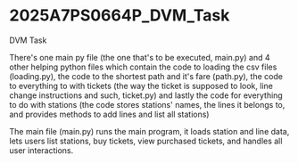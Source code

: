 # 2025A7PS0664P_DVM_Task
DVM Task

There's one main py file (the one that's to be executed, main.py) and 4 other helping python files which contain the code to 
loading the csv files (loading.py), the code to the shortest path and it's fare (path.py), the code to everything to with tickets
(the way the ticket is supposed to look, line change instructions and such, ticket.py) and lastly the code for everything to do 
with stations (the code stores stations' names, the lines it belongs to, and provides methods to add lines and list all stations)

The main file (main.py) runs the main program, it loads station and line data, lets users list stations, buy tickets, view 
purchased tickets, and handles all user interactions.
